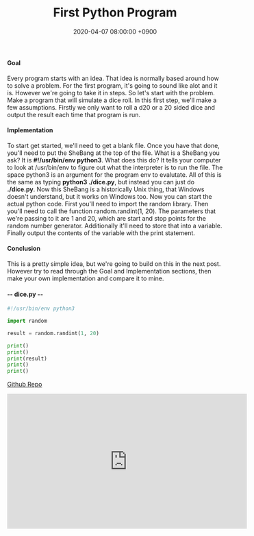 ﻿---
layout: post
title: First Python Program
date: 2020-04-07 08:00:00 +0900
category: python
---

#### Goal
Every program starts with an idea.  That idea is normally based around how to solve a problem.  For the first program, it\'s going to sound like alot and it is.  However we\'re going to take it in steps.  So let\'s start with the problem.  Make a program that will simulate a dice roll.  In this first step, we\'ll make a few assumptions.  Firstly we only want to roll a d20 or a 20 sided dice and output the result each time that program is run.
        
#### Implementation
To start get started, we\'ll need to get a blank file.  Once you have that done, you\'ll need to put the SheBang at the top of the file.  What is a SheBang you ask?  It is **#!/usr/bin/env python3**.  What does this do?  It tells your computer to look at /usr/bin/env to figure out what the interpreter is to run the file.  The space python3 is an argument for the program env to evalutate.  All of this is the same as typing **python3 ./dice.py**, but instead you can just do **./dice.py**.  Now this SheBang is a historically Unix thing, that Windows doesn\'t understand, but it works on Windows too.
Now you can start the actual python code.  First you\'ll need to import the random library.  Then you\'ll need to call the function random.randint(1, 20).  The parameters that we\'re passing to it are 1 and 20, which are start and stop points for the random number generator.  Additionally it\'ll need to store that into a variable.  Finally output the contents of the variable with the print statement.

#### Conclusion
This is a pretty simple idea, but we\'re going to build on this in the next post.  However try to read through the Goal and Implementation sections, then make your own implementation and compare it to mine.

#### -- dice.py --
```python
#!/usr/bin/env python3

import random

result = random.randint(1, 20)

print()
print()
print(result)
print()
print()
```
        
        
[Github Repo](https://github.com/besmith43/Py_FirstProgramPt1)


<iframe width="560" height="315" src="https://www.youtube.com/embed/0_PVLp8FoX0" frameborder="0" allow="accelerometer; autoplay; encrypted-media; gyroscope; picture-in-picture" allowfullscreen></iframe>

